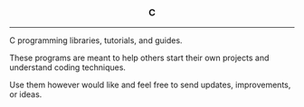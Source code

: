 <center><h3>C</h3></center>
<hr />

C programming libraries, tutorials, and guides.

These programs are meant to help others start their own projects and understand 
coding techniques.

Use them however would like and feel free to send updates, 
improvements, or ideas.
